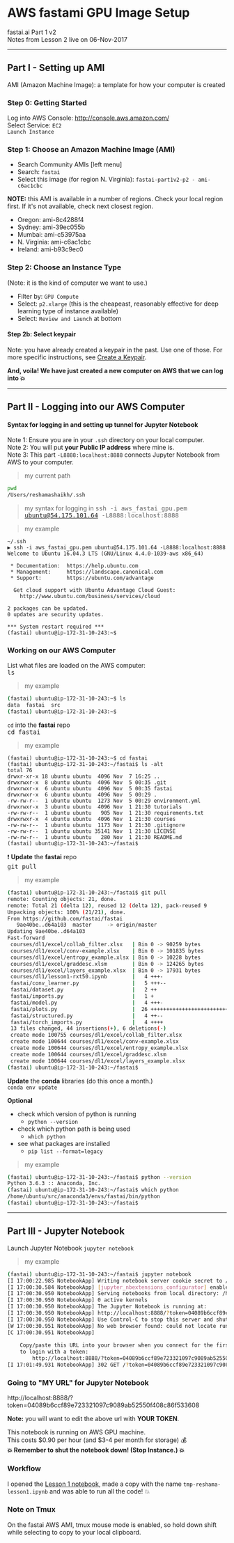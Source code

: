 # AWS fastami GPU Image Setup
fastai.ai Part 1 v2  
Notes from Lesson 2 live on 06-Nov-2017  

---
## Part I - Setting up AMI

AMI (Amazon Machine Image):  a template for how your computer is created

### Step 0:  Getting Started
Log into AWS Console:  http://console.aws.amazon.com/  
Select Service:  `EC2`  
`Launch Instance`

### Step 1:  Choose an Amazon Machine Image (AMI)
* Search Community AMIs [left menu]
* Search:  `fastai`
* Select this image (for region N. Virginia):  `fastai-part1v2-p2 - ami-c6ac1cbc`  

**NOTE:**  this AMI is available in a number of regions.  Check your local region first.  If it's not available, check next closest region.
- Oregon: ami-8c4288f4
- Sydney: ami-39ec055b
- Mumbai: ami-c53975aa
- N. Virginia: ami-c6ac1cbc
- Ireland: ami-b93c9ec0

### Step 2:  Choose an Instance Type
(Note:  it is the kind of computer we want to use.)  
* Filter by:  `GPU Compute`
* Select:  `p2.xlarge`   (this is the cheapeast, reasonably effective for deep learning type of instance available)
* Select: `Review and Launch` at bottom

#### Step 2b:  Select keypair
Note:  you have already created a keypair in the past.  Use one of those.  For more specific instructions, see [Create a Keypair](create_keypair.md).

**And, voila! We have just created a new computer on AWS that we can log into :boom:**

---
## Part II  - Logging into our AWS Computer

#### Syntax for logging in and setting up tunnel for Jupyter Notebook
Note 1:  Ensure you are in your `.ssh` directory on your local computer.  
Note 2:  You will put **your Public IP address** where mine is.  
Note 3:  This part `-L8888:localhost:8888` connects Jupyter Notebook from AWS to your computer.  

>my current path
```bash
pwd
/Users/reshamashaikh/.ssh
```
>my syntax for logging in 
<kbd> ssh -i aws_fastai_gpu.pem ubuntu@54.175.101.64 -L8888:localhost:8888  </kbd>  


>my example
```
~/.ssh
▶ ssh -i aws_fastai_gpu.pem ubuntu@54.175.101.64 -L8888:localhost:8888       
Welcome to Ubuntu 16.04.3 LTS (GNU/Linux 4.4.0-1039-aws x86_64)

 * Documentation:  https://help.ubuntu.com
 * Management:     https://landscape.canonical.com
 * Support:        https://ubuntu.com/advantage

  Get cloud support with Ubuntu Advantage Cloud Guest:
    http://www.ubuntu.com/business/services/cloud

2 packages can be updated.
0 updates are security updates.

*** System restart required ***
(fastai) ubuntu@ip-172-31-10-243:~$ 
```

### Working on our AWS Computer
List what files are loaded on the AWS computer:  
<kbd> ls </kbd>  
>my example
```bash
(fastai) ubuntu@ip-172-31-10-243:~$ ls
data  fastai  src
(fastai) ubuntu@ip-172-31-10-243:~$
```

`cd` into the **fastai** repo  
<kbd> cd fastai </kbd>   
>my example
```
(fastai) ubuntu@ip-172-31-10-243:~$ cd fastai
(fastai) ubuntu@ip-172-31-10-243:~/fastai$ ls -alt
total 76
drwxr-xr-x 18 ubuntu ubuntu  4096 Nov  7 16:25 ..
drwxrwxr-x  8 ubuntu ubuntu  4096 Nov  5 00:35 .git
drwxrwxr-x  6 ubuntu ubuntu  4096 Nov  5 00:35 fastai
drwxrwxr-x  6 ubuntu ubuntu  4096 Nov  5 00:29 .
-rw-rw-r--  1 ubuntu ubuntu  1273 Nov  5 00:29 environment.yml
drwxrwxr-x  3 ubuntu ubuntu  4096 Nov  1 21:30 tutorials
-rw-rw-r--  1 ubuntu ubuntu   905 Nov  1 21:30 requirements.txt
drwxrwxr-x  4 ubuntu ubuntu  4096 Nov  1 21:30 courses
-rw-rw-r--  1 ubuntu ubuntu  1173 Nov  1 21:30 .gitignore
-rw-rw-r--  1 ubuntu ubuntu 35141 Nov  1 21:30 LICENSE
-rw-rw-r--  1 ubuntu ubuntu   280 Nov  1 21:30 README.md
(fastai) ubuntu@ip-172-31-10-243:~/fastai$ 
```

 :heavy_exclamation_mark: **Update** the **fastai** repo  
<kbd> git pull </kbd>  
>my example
```bash
(fastai) ubuntu@ip-172-31-10-243:~/fastai$ git pull
remote: Counting objects: 21, done.
remote: Total 21 (delta 12), reused 12 (delta 12), pack-reused 9
Unpacking objects: 100% (21/21), done.
From https://github.com/fastai/fastai
   9ae40be..d64a103  master     -> origin/master
Updating 9ae40be..d64a103
Fast-forward
 courses/dl1/excel/collab_filter.xlsx   | Bin 0 -> 90259 bytes
 courses/dl1/excel/conv-example.xlsx    | Bin 0 -> 101835 bytes
 courses/dl1/excel/entropy_example.xlsx | Bin 0 -> 10228 bytes
 courses/dl1/excel/graddesc.xlsm        | Bin 0 -> 124265 bytes
 courses/dl1/excel/layers_example.xlsx  | Bin 0 -> 17931 bytes
 courses/dl1/lesson1-rxt50.ipynb        |   4 +++-
 fastai/conv_learner.py                 |   5 +++--
 fastai/dataset.py                      |   2 ++
 fastai/imports.py                      |   1 +
 fastai/model.py                        |   4 +++-
 fastai/plots.py                        |  26 ++++++++++++++++++++++++++
 fastai/structured.py                   |   4 ++--
 fastai/torch_imports.py                |   4 ++++
 13 files changed, 44 insertions(+), 6 deletions(-)
 create mode 100755 courses/dl1/excel/collab_filter.xlsx
 create mode 100644 courses/dl1/excel/conv-example.xlsx
 create mode 100644 courses/dl1/excel/entropy_example.xlsx
 create mode 100644 courses/dl1/excel/graddesc.xlsm
 create mode 100644 courses/dl1/excel/layers_example.xlsx
(fastai) ubuntu@ip-172-31-10-243:~/fastai$ 
```

**Update** the **conda** libraries (do this once a month.)  
```conda env update``` 

**Optional**
* check which version of python is running
  * ```python --version```
* check which python path is being used
  * ```which python```
* see what packages are installed
  * ```pip list --format=legacy```
  
>my example
```bash
(fastai) ubuntu@ip-172-31-10-243:~/fastai$ python --version
Python 3.6.3 :: Anaconda, Inc.
(fastai) ubuntu@ip-172-31-10-243:~/fastai$ which python
/home/ubuntu/src/anaconda3/envs/fastai/bin/python
(fastai) ubuntu@ip-172-31-10-243:~/fastai$ 
```

---
## Part III - Jupyter Notebook  
Launch Jupyter Notebook 
```jupyter notebook```
>my example
```bash
(fastai) ubuntu@ip-172-31-10-243:~/fastai$ jupyter notebook
[I 17:00:22.985 NotebookApp] Writing notebook server cookie secret to /run/user/1000/jupyter/notebook_cookie_secret
[I 17:00:30.584 NotebookApp] [jupyter_nbextensions_configurator] enabled 0.2.8
[I 17:00:30.950 NotebookApp] Serving notebooks from local directory: /home/ubuntu/fastai
[I 17:00:30.950 NotebookApp] 0 active kernels
[I 17:00:30.950 NotebookApp] The Jupyter Notebook is running at:
[I 17:00:30.950 NotebookApp] http://localhost:8888/?token=04089b6ccf89e723321097c9089ab52550f408c86f533608
[I 17:00:30.950 NotebookApp] Use Control-C to stop this server and shut down all kernels (twice to skip confirmation).
[W 17:00:30.951 NotebookApp] No web browser found: could not locate runnable browser.
[C 17:00:30.951 NotebookApp] 
    
    Copy/paste this URL into your browser when you connect for the first time,
    to login with a token:
        http://localhost:8888/?token=04089b6ccf89e723321097c9089ab52550f408c86f533608
[I 17:01:49.931 NotebookApp] 302 GET /?token=04089b6ccf89e723321097c9089ab52550f408c86f533608 (127.0.0.1) 0.58ms
```

### Going to "MY URL" for Jupyter Notebook 
http://localhost:8888/?token=04089b6ccf89e723321097c9089ab52550f408c86f533608

**Note:** you will want to edit the above url with **YOUR TOKEN**.  
  
This notebook is running on AWS GPU machine.   
This costs $0.90 per hour  (and $3-4 per month for storage) :moneybag:  
**:boom: Remember to shut the notebook down!  (Stop Instance.) :boom:**  


### Workflow
I opened the [Lesson 1 notebook](http://localhost:8888/notebooks/courses/dl1/lesson1.ipynb), made a copy with the name `tmp-reshama-lesson1.ipynb` and was able to run all the code! :boom:

### Note on Tmux
On the fastai AWS AMI, tmux mouse mode is enabled, so hold down shift while selecting to copy to your local clipboard.


